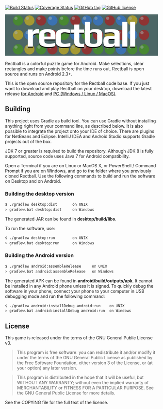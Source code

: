[![Build Status](https://travis-ci.org/danirod/rectball.svg)](https://travis-ci.org/danirod/rectball)
[![Coverage Status](https://coveralls.io/repos/github/danirod/rectball/badge.svg?branch=devel)](https://coveralls.io/github/danirod/rectball?branch=devel)
[![GitHub tag](https://img.shields.io/github/tag/danirod/rectball.svg)](https://github.com/danirod/rectball/releases/latest)
[![GitHub license](https://img.shields.io/badge/license-GPL3-blue.svg)](http://www.gnu.org/licenses/gpl-3.0.html)

![Rectball](logo.jpg)

Rectball is a colorful puzzle game for Android. Make selections, clear rectangles and make points before the time runs out. Rectball is open source and runs on Android 2.3+.

This is the open source repository for the Rectball code base. If you just want to download and play Rectball on your desktop, download the latest release [for Android](https://play.google.com/store/apps/details?id=es.danirod.rectball.android) and [PC (Windows / Linux / MacOS)](http://github.com/danirod/rectball/releases/latest).

## Building

This project uses Gradle as build tool. You can use Gradle without installing anything right from your command line, as described below. It is also possible to integrate the project onto your IDE of choice. There are plugins for NetBeans and Eclipse. IntelliJ IDEA and Android Studio supports Gradle projects out of the box.

JDK 7 or greater is required to build the repository. Although JDK 8 is fully supported, source code uses Java 7 for Android compatibility.

Open a Terminal if you are on Linux or MacOS X, or PowerShell / Command Prompt if you are on Windows, and go to the folder where you previously cloned Rectball. Use the following commands to build and run the software on Desktop and on Android.

### Building the desktop version

```bash
$ ./gradlew desktop:dist       on UNIX
> gradlew.bat desktop:dist     on Windows
```

The generated JAR can be found in **desktop/build/libs**.

To run the software, use:

```bash
$ ./gradlew desktop:run        on UNIX
> gradlew.bat desktop:run      on Windows
```

### Building the Android version

```bash
$ ./gradlew android:assembleRelease     on UNIX
> gradlew.bat android:assembleRelease   on Windows
```

The generated APK can be found in **android/build/outputs/apk**. It cannot be installed in any Android phone unless it is signed. To quickly debug the software in your phone, connect your phone to your computer in USB debugging mode and run the following command:

```bash
$ ./gradlew android:installDebug android:run    on UNIX
> gradlew.bat android:installDebug android:run  on Windows
```

## License

This game is released under the terms of the GNU General Public License v3.

> This program is free software: you can redistribute it and/or modify it under the terms of the GNU General Public License as published by the Free Software Foundation, either version 3 of the License, or (at your option) any later version.

> This program is distributed in the hope that it will be useful, but WITHOUT ANY WARRANTY; without even the implied warranty of MERCHANTABILITY or FITNESS FOR A PARTICULAR PURPOSE.  See the GNU General Public License for more details.

See the COPYING file for the full text of the license.
